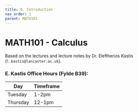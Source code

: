 ```yaml
---
title: 0. Introduction
nav_order: 1
parent: MATH101
---
```

# MATH101 - Calculus

Based on the lectures and lecture notes by Dr. Eleftherios Kastis (`l.kastis@lancaster.ac.uk`).
### E. Kastis Office Hours (Fylde B39):

| Day      | Timeframe |
| -------- | --------- |
| Tuesday  | 1-2pm     |
| Thursday | 12-1pm    |

